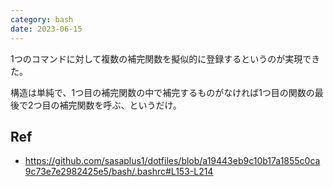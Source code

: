 ```yaml
---
category: bash
date: 2023-06-15
---
```

1つのコマンドに対して複数の補完関数を擬似的に登録するというのが実現できた。

構造は単純で、1つ目の補完関数の中で補完するものがなければ1つ目の関数の最後で2つ目の補完関数を呼ぶ、というだけ。

## Ref

- https://github.com/sasaplus1/dotfiles/blob/a19443eb9c10b17a1855c0ca9c73e7e2982425e5/bash/.bashrc#L153-L214
